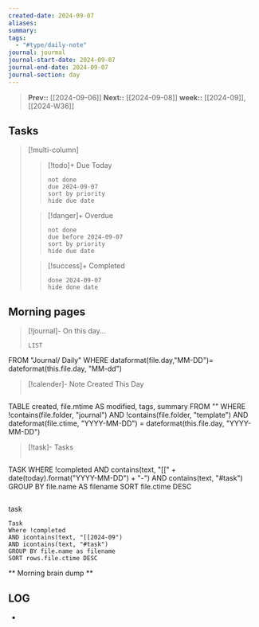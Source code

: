 ```yaml
---
created-date: 2024-09-07
aliases: 
summary: 
tags:
  - "#type/daily-note"
journal: jourmal
journal-start-date: 2024-09-07
journal-end-date: 2024-09-07
journal-section: day
---
```


>**Prev::** [[2024-09-06]]
>**Next::** [[2024-09-08]]
>**week::** [[2024-09]], [[2024-W36]]


## Tasks

> [!multi-column]
> 
>>[!todo]+ Due Today 
>>```tasks
>> not done
>> due 2024-09-07
>> sort by priority
>> hide due date
>> ```
>
>> [!danger]+ Overdue
>> ```tasks 
>> not done 
>> due before 2024-09-07
>> sort by priority
>> hide due date
>> ```
>
>> [!success]+ Completed
>> ```tasks
>> done 2024-09-07
>> hide done date
>> ```


## Morning pages

>[!journal]- On this day...
>```dataview
>LIST
FROM "Journal/ Daily"
WHERE dataformat(file.day,"MM-DD")= dateformat(this.file.day, "MM-dd")

>[!calender]- Note Created This Day
>```dataview
TABLE created, file.mtime AS modified, tags, summary
FROM ""
WHERE !contains(file.folder, "journal") 
AND !contains(file.folder, "template")
AND dateformat(file.ctime, "YYYY-MM-DD") = dateformat(this.file.day, "YYYY-MM-DD")

>[!task]- Tasks
>```dataview
TASK
WHERE !completed
AND contains(text, "[[" + date(today).format("YYYY-MM-DD") + "-") 
AND contains(text, "#task")
GROUP BY file.name AS filename
SORT file.ctime DESC
>```

task
```dataview
Task
Where !completed
AND icontains(text, "[[2024-09")
AND icontains(text, "#task")
GROUP BY file.name as filename
SORT rows.file.ctime DESC
```
** Morning brain dump **

## LOG
- 

